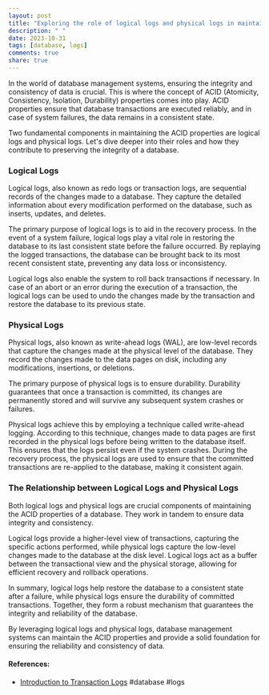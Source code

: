 ```yaml
---
layout: post
title: "Exploring the role of logical logs and physical logs in maintaining ACID properties"
description: " "
date: 2023-10-31
tags: [database, logs]
comments: true
share: true
---
```


In the world of database management systems, ensuring the integrity and consistency of data is crucial. This is where the concept of ACID (Atomicity, Consistency, Isolation, Durability) properties comes into play. ACID properties ensure that database transactions are executed reliably, and in case of system failures, the data remains in a consistent state.

Two fundamental components in maintaining the ACID properties are logical logs and physical logs. Let's dive deeper into their roles and how they contribute to preserving the integrity of a database.

### Logical Logs

Logical logs, also known as redo logs or transaction logs, are sequential records of the changes made to a database. They capture the detailed information about every modification performed on the database, such as inserts, updates, and deletes.

The primary purpose of logical logs is to aid in the recovery process. In the event of a system failure, logical logs play a vital role in restoring the database to its last consistent state before the failure occurred. By replaying the logged transactions, the database can be brought back to its most recent consistent state, preventing any data loss or inconsistency.

Logical logs also enable the system to roll back transactions if necessary. In case of an abort or an error during the execution of a transaction, the logical logs can be used to undo the changes made by the transaction and restore the database to its previous state.

### Physical Logs

Physical logs, also known as write-ahead logs (WAL), are low-level records that capture the changes made at the physical level of the database. They record the changes made to the data pages on disk, including any modifications, insertions, or deletions.

The primary purpose of physical logs is to ensure durability. Durability guarantees that once a transaction is committed, its changes are permanently stored and will survive any subsequent system crashes or failures.

Physical logs achieve this by employing a technique called write-ahead logging. According to this technique, changes made to data pages are first recorded in the physical logs before being written to the database itself. This ensures that the logs persist even if the system crashes. During the recovery process, the physical logs are used to ensure that the committed transactions are re-applied to the database, making it consistent again.

### The Relationship between Logical Logs and Physical Logs

Both logical logs and physical logs are crucial components of maintaining the ACID properties of a database. They work in tandem to ensure data integrity and consistency.

Logical logs provide a higher-level view of transactions, capturing the specific actions performed, while physical logs capture the low-level changes made to the database at the disk level. Logical logs act as a buffer between the transactional view and the physical storage, allowing for efficient recovery and rollback operations.

In summary, logical logs help restore the database to a consistent state after a failure, while physical logs ensure the durability of committed transactions. Together, they form a robust mechanism that guarantees the integrity and reliability of the database.

By leveraging logical logs and physical logs, database management systems can maintain the ACID properties and provide a solid foundation for ensuring the reliability and consistency of data.

#### References:
- [Introduction to Transaction Logs](https://www.vertica.com/docs/latest/HTML/Content/Authoring/AdministratorsGuide/Transactions/IntroductionToTransactionLogs.htm) #database #logs